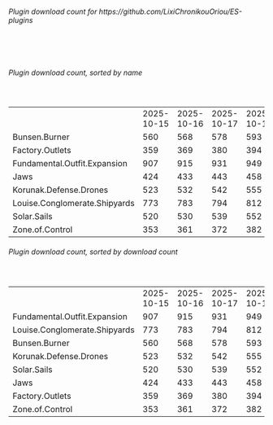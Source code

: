 <h6>Plugin download count for https://github.com/LixiChronikouOriou/ES-plugins</h6><br>
<br>
<h6>Plugin download count, sorted by name</h6><sub><sup><br>
<table>
	<tr>
		<td></td>
		<td>2025-10-15</td>
		<td>2025-10-16</td>
		<td>2025-10-17</td>
		<td>2025-10-18</td>
		<td>2025-10-19</td>
		<td>2025-10-20</td>
		<td>2025-10-21</td>
		<td>today +</td>
	</tr>
	<tr>
		<td>Bunsen.Burner</td>
		<td>560</td>
		<td>568</td>
		<td>578</td>
		<td>593</td>
		<td>601</td>
		<td>608</td>
		<td>610</td>
		<td>+ 2</td>
	</tr>
	<tr>
		<td>Factory.Outlets</td>
		<td>359</td>
		<td>369</td>
		<td>380</td>
		<td>394</td>
		<td>402</td>
		<td>408</td>
		<td>412</td>
		<td>+ 4</td>
	</tr>
	<tr>
		<td>Fundamental.Outfit.Expansion</td>
		<td>907</td>
		<td>915</td>
		<td>931</td>
		<td>949</td>
		<td>958</td>
		<td>972</td>
		<td>974</td>
		<td>+ 2</td>
	</tr>
	<tr>
		<td>Jaws</td>
		<td>424</td>
		<td>433</td>
		<td>443</td>
		<td>458</td>
		<td>468</td>
		<td>475</td>
		<td>477</td>
		<td>+ 2</td>
	</tr>
	<tr>
		<td>Korunak.Defense.Drones</td>
		<td>523</td>
		<td>532</td>
		<td>542</td>
		<td>555</td>
		<td>562</td>
		<td>569</td>
		<td>573</td>
		<td>+ 4</td>
	</tr>
	<tr>
		<td>Louise.Conglomerate.Shipyards</td>
		<td>773</td>
		<td>783</td>
		<td>794</td>
		<td>812</td>
		<td>819</td>
		<td>826</td>
		<td>830</td>
		<td>+ 4</td>
	</tr>
	<tr>
		<td>Solar.Sails</td>
		<td>520</td>
		<td>530</td>
		<td>539</td>
		<td>552</td>
		<td>561</td>
		<td>569</td>
		<td>571</td>
		<td>+ 2</td>
	</tr>
	<tr>
		<td>Zone.of.Control</td>
		<td>353</td>
		<td>361</td>
		<td>372</td>
		<td>382</td>
		<td>392</td>
		<td>401</td>
		<td>403</td>
		<td>+ 2</td>
	</tr>
</table>
</sub></sup>
<h6>Plugin download count, sorted by download count</h6><sub><sup><br>
<table>
	<tr>
		<td></td>
		<td>2025-10-15</td>
		<td>2025-10-16</td>
		<td>2025-10-17</td>
		<td>2025-10-18</td>
		<td>2025-10-19</td>
		<td>2025-10-20</td>
		<td>2025-10-21</td>
		<td>today +</td>
	</tr>
	<tr>
		<td>Fundamental.Outfit.Expansion</td>
		<td>907</td>
		<td>915</td>
		<td>931</td>
		<td>949</td>
		<td>958</td>
		<td>972</td>
		<td>974</td>
		<td>+ 2</td>
	</tr>
	<tr>
		<td>Louise.Conglomerate.Shipyards</td>
		<td>773</td>
		<td>783</td>
		<td>794</td>
		<td>812</td>
		<td>819</td>
		<td>826</td>
		<td>830</td>
		<td>+ 4</td>
	</tr>
	<tr>
		<td>Bunsen.Burner</td>
		<td>560</td>
		<td>568</td>
		<td>578</td>
		<td>593</td>
		<td>601</td>
		<td>608</td>
		<td>610</td>
		<td>+ 2</td>
	</tr>
	<tr>
		<td>Korunak.Defense.Drones</td>
		<td>523</td>
		<td>532</td>
		<td>542</td>
		<td>555</td>
		<td>562</td>
		<td>569</td>
		<td>573</td>
		<td>+ 4</td>
	</tr>
	<tr>
		<td>Solar.Sails</td>
		<td>520</td>
		<td>530</td>
		<td>539</td>
		<td>552</td>
		<td>561</td>
		<td>569</td>
		<td>571</td>
		<td>+ 2</td>
	</tr>
	<tr>
		<td>Jaws</td>
		<td>424</td>
		<td>433</td>
		<td>443</td>
		<td>458</td>
		<td>468</td>
		<td>475</td>
		<td>477</td>
		<td>+ 2</td>
	</tr>
	<tr>
		<td>Factory.Outlets</td>
		<td>359</td>
		<td>369</td>
		<td>380</td>
		<td>394</td>
		<td>402</td>
		<td>408</td>
		<td>412</td>
		<td>+ 4</td>
	</tr>
	<tr>
		<td>Zone.of.Control</td>
		<td>353</td>
		<td>361</td>
		<td>372</td>
		<td>382</td>
		<td>392</td>
		<td>401</td>
		<td>403</td>
		<td>+ 2</td>
	</tr>
</table>
</sub></sup>
